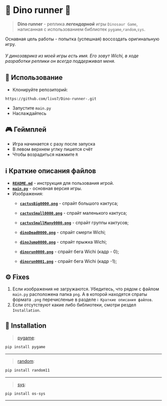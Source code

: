 # 🦖 Dino runner 🦖
>**Dino runner** - реплика ___легендарной___ игры `Dinosaur Game`, написанная с использованием библиотек `pygame`,`random`,`sys`.

Оснавная цель работы - попытка (успешная) воссоздать оригинальную игру.

###### _У динозаврика из моей игры есть имя. Его зовут Wichi, в ходе разработки реплики он всегда поддерживал меня._

## 👾 Использование
+ Клонируйте репозиторий:
```
https://github.com/livo7/Dino-runner-.git
```
+ Запустите `main.py`
+ Наслаждайтесь
## 🎮 Геймплей
+ Игра начинается с разу после запуска
+ В левом верхнем углку пишется счёт
+ Чтобы возрадиться нажмите `R`


## ℹ️ Краткие описания файлов
- [**`README.md`**](./main.py) - инструкция для пользования игрой.
- [**`main.py`**](./main.py) - основная версия игры.
- Изображения:
  - [**`cactusBig0000.png`**](./png/cactusBig0000.png) - спрайт большого кактуса;
  - [**`cactusSmall0000.png`**](./png/cactusSmall0000.png) - спрайт маленького кактуса;
  - [**`cactusSmallMany0000.png`**](./png/cactusSmallMany0000.png) - спрайт группы кактусов;
  - [**`dinoDead0000.png`**](./png/dinoDead0000.png) - спрайт смерти Wichi;
  - [**`dinoJump0000.png`**](./png/dinoJump0000.png) - спрайт прыжка Wichi;
  - [**`dinorun0000.png`**](./png/dinorun0000.png) - спрайт бега Wichi (кадр - 0);

  - [**`dinorun0001.png`**](./png/dinorun0001.png) - спрайт бега Wichi  (кадр -1);


## ⚙️ Fixes
1. Если изображения не загружаются. Убедитесь, что рядом с файлом `main.py` расположена папка `png`. А в которой находятся спраты формата `.png` перечисленые в разделе `ℹ️ Краткие описания файлов`.
2. Если отсутствуют какие либо библиотеки, смотри рездел `Installation`.

## 📕 Installation
> [pygame](https://pypi.org/project/pygame/):
```bash
pip install pygame
```
___
> [random](https://pypi.org/project/random11/):
```bash
pip install random11
```
___
> [sys](https://pypi.org/project/os-sys/):
```bash
pip install os-sys
```
___
